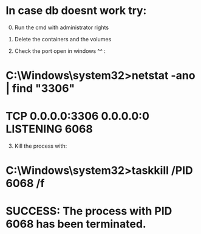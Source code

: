 # In case db doesnt work try:
0. Run the cmd with administrator rights

1. Delete the containers and the volumes
2. Check the port open in windows ^^ : 
# C:\Windows\system32>netstat -ano | find "3306"
# TCP    0.0.0.0:3306           0.0.0.0:0 LISTENING       6068

3. Kill the process with: 
# C:\Windows\system32>taskkill /PID 6068 /f
# SUCCESS: The process with PID 6068 has been terminated.